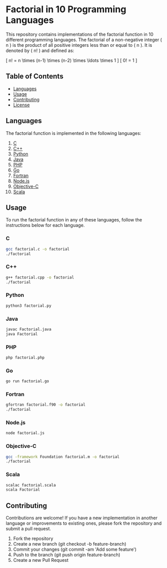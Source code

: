 # Factorial in 10 Programming Languages

This repository contains implementations of the factorial function in 10 different programming languages. The factorial of a non-negative integer \( n \) is the product of all positive integers less than or equal to \( n \). It is denoted by \( n! \) and defined as:

\[ n! = n \times (n-1) \times (n-2) \times \ldots \times 1 \]
\[ 0! = 1 \]

## Table of Contents

- [Languages](#languages)
- [Usage](#usage)
- [Contributing](#contributing)
- [License](#license)

## Languages

The factorial function is implemented in the following languages:

1. [C](factorial.c)
2. [C++](factorial.cpp)
3. [Python](factorial.py)
4. [Java](Factorial.java)
5. [PHP](factorial.php)
6. [Go](factorial.go)
7. [Fortran](factorial.f90)
8. [Node.js](factorial.js)
9. [Objective-C](factorial.m)
10. [Scala](factorial.scala)

## Usage

To run the factorial function in any of these languages, follow the instructions below for each language.

### C

```sh
gcc factorial.c -o factorial
./factorial
```
### C++

```sh
g++ factorial.cpp -o factorial
./factorial
```

### Python

```sh
python3 factorial.py
```

### Java

```sh
javac Factorial.java
java Factorial
```

### PHP

```sh
php factorial.php
```

### Go
```sh
go run factorial.go
```

### Fortran
```sh
gfortran factorial.f90 -o factorial
./factorial
```

### Node.js
```sh
node factorial.js
```

### Objective-C
```sh
gcc -framework Foundation factorial.m -o factorial
./factorial
```

### Scala
```sh
scalac factorial.scala
scala Factorial
```

## Contributing
Contributions are welcome! If you have a new implementation in another language or improvements to existing ones, please fork the repository and submit a pull request.

1. Fork the repository
2. Create a new branch (git checkout -b feature-branch)
3. Commit your changes (git commit -am 'Add some feature')
4. Push to the branch (git push origin feature-branch)
5. Create a new Pull Request






